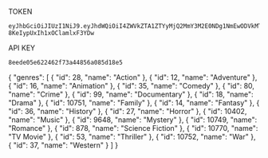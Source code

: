 TOKEN
```
eyJhbGciOiJIUzI1NiJ9.eyJhdWQiOiI4ZWVkZTA1ZTYyMjQ2MmY3M2E0NDg1NmEwODVkMThlNSIsIm5iZiI6MTc0ODkzMzY2Ny41NjMsInN1YiI6IjY4M2U5YzIzMWM5ZTYxMjY4YzdmNDZmNyIsInNjb3BlcyI6WyJhcGlfcmVhZCJdLCJ2ZXJzaW9uIjoxfQ.CAMqImVARzkn32Pzck-8KeIypUxIh1xOClamlxF3YDw
```

API KEY
```
8eede05e622462f73a44856a085d18e5
```


{
"genres": [
{
"id": 28,
"name": "Action"
},
{
"id": 12,
"name": "Adventure"
},
{
"id": 16,
"name": "Animation"
},
{
"id": 35,
"name": "Comedy"
},
{
"id": 80,
"name": "Crime"
},
{
"id": 99,
"name": "Documentary"
},
{
"id": 18,
"name": "Drama"
},
{
"id": 10751,
"name": "Family"
},
{
"id": 14,
"name": "Fantasy"
},
{
"id": 36,
"name": "History"
},
{
"id": 27,
"name": "Horror"
},
{
"id": 10402,
"name": "Music"
},
{
"id": 9648,
"name": "Mystery"
},
{
"id": 10749,
"name": "Romance"
},
{
"id": 878,
"name": "Science Fiction"
},
{
"id": 10770,
"name": "TV Movie"
},
{
"id": 53,
"name": "Thriller"
},
{
"id": 10752,
"name": "War"
},
{
"id": 37,
"name": "Western"
}
]
}
